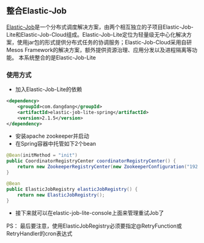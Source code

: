 ## 整合Elastic-Job

[Elastic-Job](http://elasticjob.io)是一个分布式调度解决方案，由两个相互独立的子项目Elastic-Job-Lite和Elastic-Job-Cloud组成。Elastic-Job-Lite定位为轻量级无中心化解决方案，使用jar包的形式提供分布式任务的协调服务；Elastic-Job-Cloud采用自研Mesos Framework的解决方案，额外提供资源治理、应用分发以及进程隔离等功能。
本系统整合的是Elastic-Job-Lite


### 使用方式

* 加入Elastic-Job-Lite的依赖
```xml
<dependency>
    <groupId>com.dangdang</groupId>
    <artifactId>elastic-job-lite-spring</artifactId>
    <version>2.1.5</version>
</dependency>
```

* 安装apache zookeeper并启动
* 在Spring容器中托管如下2个bean
```java
@Bean(initMethod = "init")
public CoordinatorRegistryCenter coordinatorRegistryCenter() {
    return new ZookeeperRegistryCenter(new ZookeeperConfiguration("192.168.1.100:2181", "orderNamespace"));
}

@Bean
public ElasticJobRegistry elasticJobRegistry() {
    return new ElasticJobRegistry();
}
```
* 接下来就可以在elastic-job-lite-console上面来管理重试Job了

PS： 最后要注意，使用ElasticJobRegistry必须要指定@RetryFunction或RetryHandler的cron表达式